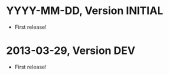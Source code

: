 YYYY-MM-DD, Version INITIAL
===========================

 * First release!

2013-03-29, Version DEV
===========================

 * First release!

